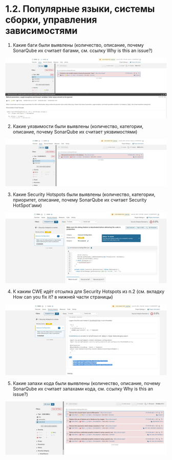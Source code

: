 # 1.2. Популярные языки, системы сборки, управления зависимостями

1. Какие баги были выявлены (количество, описание, почему SonarQube их считает багами, см. ссылку Why is this an issue?)

![](pic/bug.jpg)

2. Какие уязвимости были выявлены (количество, категории, описание, почему SonarQube их считает уязвимостями)

![](pic/vulnerability.jpg)

3. Какие Security Hotspots были выявлены (количество, категории, приоритет, описание, почему SonarQube их считает Security HotSpot'ами)

![](pic/Hotspot.jpg)

4. К каким CWE идёт отсылка для Security Hotspots из п.2 (см. вкладку How can you fix it? в нижней части страницы)

![](pic/CWE.jpg)

5. Какие запахи кода были выявлены (количество, описание, почему SonarQube их считает запахами кода, см. ссылку Why is this an issue?)

![](pic/CodeSmells.jpg)